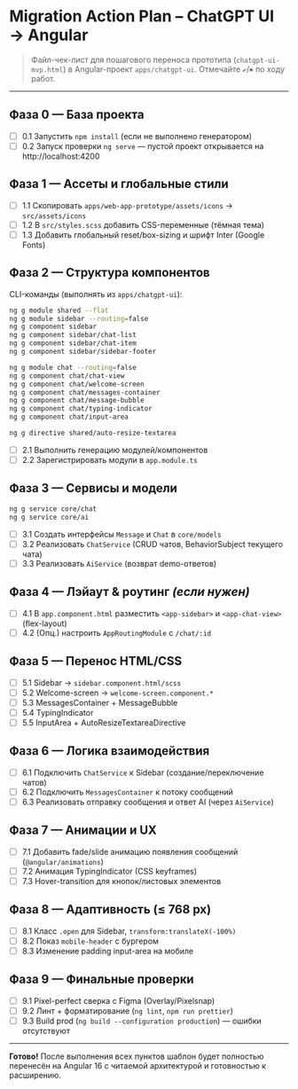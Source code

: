 # Migration Action Plan – ChatGPT UI → Angular

> Файл-чек-лист для пошагового переноса прототипа (`chatgpt-ui-mvp.html`) в Angular-проект `apps/chatgpt-ui`.
> Отмечайте `✔`/`✖` по ходу работ.

---

## Фаза 0 — База проекта
- [ ] 0.1  Запустить `npm install` (если не выполнено генератором)
- [ ] 0.2  Запуск проверки `ng serve` — пустой проект открывается на http://localhost:4200

## Фаза 1 — Ассеты и глобальные стили
- [ ] 1.1  Скопировать `apps/web-app-prototype/assets/icons` → `src/assets/icons`
- [ ] 1.2  В `src/styles.scss` добавить CSS-переменные (тёмная тема)
- [ ] 1.3  Добавить глобальный reset/box-sizing и шрифт Inter (Google Fonts)

## Фаза 2 — Структура компонентов
CLI-команды (выполнять из `apps/chatgpt-ui`):
```bash
ng g module shared --flat
ng g module sidebar --routing=false
ng g component sidebar
ng g component sidebar/chat-list
ng g component sidebar/chat-item
ng g component sidebar/sidebar-footer

ng g module chat --routing=false
ng g component chat/chat-view
ng g component chat/welcome-screen
ng g component chat/messages-container
ng g component chat/message-bubble
ng g component chat/typing-indicator
ng g component chat/input-area

ng g directive shared/auto-resize-textarea
```
- [ ] 2.1  Выполнить генерацию модулей/компонентов
- [ ] 2.2  Зарегистрировать модули в `app.module.ts`

## Фаза 3 — Сервисы и модели
```bash
ng g service core/chat
ng g service core/ai
```
- [ ] 3.1  Создать интерфейсы `Message` и `Chat` в `core/models`
- [ ] 3.2  Реализовать `ChatService` (CRUD чатов, BehaviorSubject текущего чата)
- [ ] 3.3  Реализовать `AiService` (возврат demo-ответов)

## Фаза 4 — Лэйаут & роутинг *(если нужен)*
- [ ] 4.1  В `app.component.html` разместить `<app-sidebar>` и `<app-chat-view>` (flex-layout)
- [ ] 4.2  (Опц.) настроить `AppRoutingModule` с `/chat/:id`

## Фаза 5 — Перенос HTML/CSS
- [ ] 5.1  Sidebar → `sidebar.component.html/scss`
- [ ] 5.2  Welcome-screen → `welcome-screen.component.*`
- [ ] 5.3  MessagesContainer + MessageBubble
- [ ] 5.4  TypingIndicator
- [ ] 5.5  InputArea + AutoResizeTextareaDirective

## Фаза 6 — Логика взаимодействия
- [ ] 6.1  Подключить `ChatService` к Sidebar (создание/переключение чатов)
- [ ] 6.2  Подключить `MessagesContainer` к потоку сообщений
- [ ] 6.3  Реализовать отправку сообщения и ответ AI (через `AiService`)

## Фаза 7 — Анимации и UX
- [ ] 7.1  Добавить fade/slide анимацию появления сообщений (`@angular/animations`)
- [ ] 7.2  Анимация TypingIndicator (CSS keyframes)
- [ ] 7.3  Hover-transition для кнопок/листовых элементов

## Фаза 8 — Адаптивность (≤ 768 px)
- [ ] 8.1  Класс `.open` для Sidebar, `transform:translateX(-100%)`
- [ ] 8.2  Показ `mobile-header` c бургером
- [ ] 8.3  Изменение padding input-area на мобиле

## Фаза 9 — Финальные проверки
- [ ] 9.1  Pixel-perfect сверка с Figma (Overlay/Pixelsnap)
- [ ] 9.2  Линт + форматирование (`ng lint`, `npm run prettier`)
- [ ] 9.3  Build prod (`ng build --configuration production`) — ошибки отсутствуют

---
**Готово!** После выполнения всех пунктов шаблон будет полностью перенесён на Angular 16 с читаемой архитектурой и готовностью к расширению. 